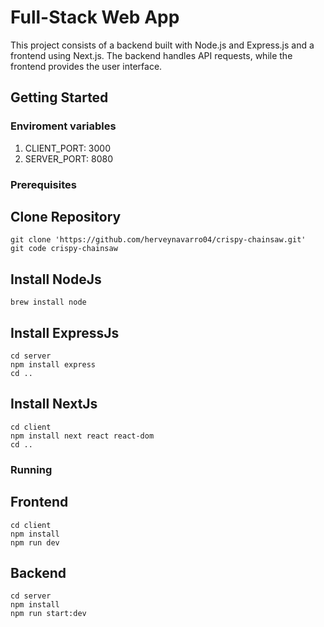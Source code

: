 # Full-Stack Web App 

This project consists of a backend built with Node.js and Express.js and a frontend using Next.js. The backend handles API requests, while the frontend provides the user interface.

## Getting Started

### Enviroment variables

1. CLIENT_PORT: 3000
2. SERVER_PORT: 8080

### Prerequisites

## Clone Repository

```
git clone 'https://github.com/herveynavarro04/crispy-chainsaw.git'
git code crispy-chainsaw
```

## Install NodeJs

```
brew install node
```

## Install ExpressJs
```
cd server
npm install express
cd ..
```

## Install  NextJs
```
cd client
npm install next react react-dom
cd ..
```

### Running

## Frontend
```
cd client
npm install
npm run dev
```

## Backend
```
cd server
npm install
npm run start:dev
```